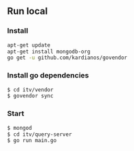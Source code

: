 ## Run local

### Install

```bash
apt-get update
apt-get install mongodb-org
go get -u github.com/kardianos/govendor
```

### Install go dependencies

```bash
$ cd itv/vendor
$ govendor sync
```

### Start

```bash
$ mongod
$ cd itv/query-server
$ go run main.go
```

